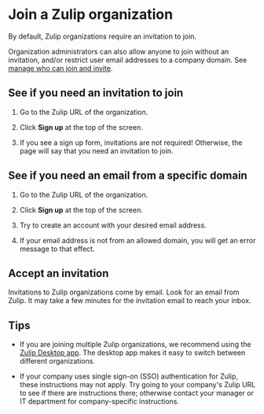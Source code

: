# Join a Zulip organization

By default, Zulip organizations require an invitation to join.

Organization administrators can also allow anyone to join without an
invitation, and/or restrict user email addresses to a company domain. See
[manage who can join and invite](/help/manage-who-can-join-and-invite).

## See if you need an invitation to join

1. Go to the Zulip URL of the organization.

1. Click **Sign up** at the top of the screen.

1. If you see a sign up form, invitations are not required! Otherwise, the
  page will say that you need an invitation to join.

## See if you need an email from a specific domain

1. Go to the Zulip URL of the organization.

1. Click **Sign up** at the top of the screen.

1. Try to create an account with your desired email address.

1. If your email address is not from an allowed domain, you will get an
   error message to that effect.

## Accept an invitation

Invitations to Zulip organizations come by email. Look for an email from
Zulip. It may take a few minutes for the invitation email to reach your
inbox.

## Tips

* If you are joining multiple Zulip organizations, we recommend
  using the [Zulip Desktop app](../apps). The desktop app makes it easy to
  switch between different organizations.

* If your company uses single sign-on (SSO) authentication for Zulip,
  these instructions may not apply. Try going to your company's Zulip URL
  to see if there are instructions there; otherwise contact your manager
  or IT department for company-specific instructions.

